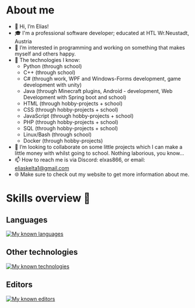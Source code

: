 # About me
- 👋 Hi, I’m Elias!
- 🎓 I'm a professional software developer; educated at HTL Wr.Neustadt, Austria
- 👀 I’m interested in programming and working on something that makes myself and others happy.
- 🌱 The technologies I know:
  - Python (through school)
  - C++ (through school)
  - C# (through work, WPF and Windows-Forms development, game development with unity)
  - Java (through Minecraft plugins, Android - development, Web Development with Spring boot and school)
  - HTML (through hobby-projects + school)
  - CSS (through hobby-projects + school)
  - JavaScript (through hobby-projects + school)
  - PHP (through hobby-projects + school)
  - SQL (through hobby-projects + school)
  - Linux/Bash (through school)
  - Docker (through hobby-projects)
- 💞️ I’m looking to collaborate on some little projects which I can make a little money with whilst going to school. Nothing laborious, you know...
- 📫 How to reach me is via Discord: elxas866, or email: [eliaskelta1@gmail.com](mailto:eliaskelta1@gmail.com)
- 🌐 Make sure to check out my website to get more information about me.

# Skills overview 🦾
## Languages
[![My known languages](https://skillicons.dev/icons?i=html,css,js,ts,php,bash,cpp,cs,java,mysql,python)](https://skillicons.dev)
## Other technologies
[![My known technologies](https://skillicons.dev/icons?i=linux,git,gitlab,github,nodejs,spring,netlify,docker)](https://skillicons.dev)
## Editors
[![My known editors](https://skillicons.dev/icons?i=vim,vscode,visualstudio,idea)](https://skillicons.dev)
<!---
Elxas866/Elxas866 is a ✨ special ✨ repository because its `README.md` (this file) appears on your GitHub profile.
You can click the Preview link to take a look at your changes.
--->
